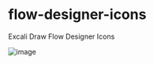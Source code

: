 # flow-designer-icons
Excali Draw Flow Designer Icons 

![image](https://github.com/oruchankural/flow-designer-icons/assets/77747739/6a071392-83a1-411e-8b6f-4c0fb4d7fdc4)

